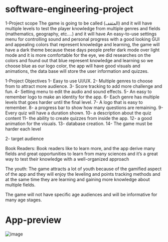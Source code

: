 # software-engineering-project
1-Project scope
The game is going to be called (المثقف) and it will have multiple levels to test the player knowledge from multiple genres and fields (mathematics, geography, etc.…)  and it will have An easy-to-use settings menu for controlling sound and personal progress with a good looking GUI and appealing colors that represent knowledge and learning,  the game will have a dark theme because these days people prefer dark mode over light mode and it is more comfortable for the eye, we did researches on the colors and found out that blue represent knowledge and learning so we choose blue as our logo color, the app will have good visuals and animations, the data base will store the user information and quizzes.
 
1-Project Objectives
1-    Easy to use UI/UX.
2-    Multiple genres to choose from to attract more audience.
3-    Score tracking to add more challenge and fun.
4-    Setting menu to edit the audio and sound effects.
5-    An easy to remember logo to make an identity for the app.
6-    Each genre has multiple levels that goes harder until the final level.
7-    A logo that is easy to remember.
8-    a progress bar to show how many questions are remaining.
9-    Every quiz will have a duration shown.
10-   a description about the quiz content
11-   the ability to create quizzes from inside the app.
12-   a good animation for the visuals.
13-   database creation.
14-   The game must be harder each level
 
 
 
 
2- target audience
 
Book Readers:
Book readers like to learn more, and the app derive many fields and great opportunities to learn from many sciences and it’s a great way to test their knowledge with a well-organized approach
 
The youth:
The game attracts a lot of youth because of the gamified aspect of the app and they will enjoy the leveling and points tracking methods and at the same time they are learning and gaining more knowledge about multiple fields.
 
The game will not have specific age audiences and will be informative for many age stages.

# App-preview
![image](https://github.com/CJ-2/software-engineering-project/assets/56313495/c21f6cd3-ed09-4914-baf1-0bdedd6d9c39)
